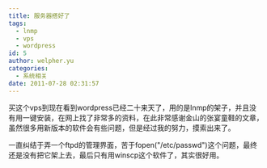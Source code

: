 ```yaml
---
title: 服务器搭好了
tags:
  - lnmp
  - vps
  - wordpress
id: 5
author: welpher.yu
categories:
  - 系统相关
date: 2011-07-28 02:31:57
---
```


买这个vps到现在看到wordpress已经二十来天了，用的是lnmp的架子，并且没有用一键安装，在网上找了非常多的资料，在此非常感谢金山的张宴童鞋的文章，虽然很多用新版本的软件会有些问题，但是经过我的努力，摸索出来了。

一直纠结于弄一个ftpd的管理界面，苦于fopen("/etc/passwd")这个问题，最终还是没有把它架上去，最后只有用winscp这个软件了，其实很好用。
